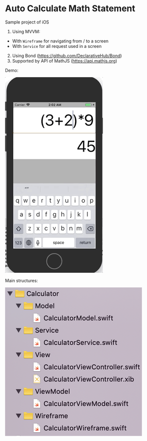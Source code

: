 # Auto Calculate Math Statement

Sample project of iOS
1. Using MVVM:
- With `Wireframe` for navigating from / to a screen
- With `Service` for all request used in a screen
2. Using Bond (https://github.com/DeclarativeHub/Bond)
3. Supported by API of MathJS (https://api.mathjs.org)

Demo:

![](demo.gif)

Main structures:

![](structures.png)

